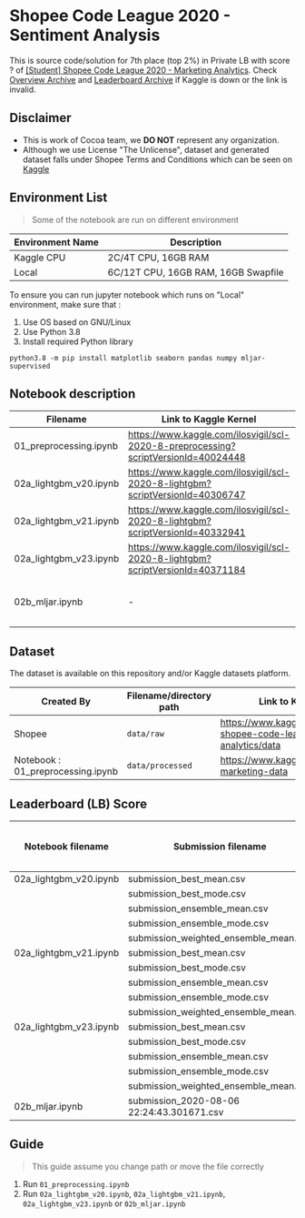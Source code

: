 # Shopee Code League 2020 - Sentiment Analysis

This is source code/solution for 7th place (top 2%) in Private LB with score ? of [[Student] Shopee Code League 2020 - Marketing Analytics](https://www.kaggle.com/c/student-shopee-code-league-marketing-analytics). Check [Overview Archive](https://www.kaggle.com/c/student-shopee-code-league-marketing-analytics/overview) and [Leaderboard Archive](https://archive.is/9X9tt) if Kaggle is down or the link is invalid.

## Disclaimer

* This is work of Cocoa team, we **DO NOT** represent any organization.
* Although we use License "The Unlicense", dataset and generated dataset falls under Shopee Terms and Conditions which can be seen on [Kaggle](https://www.kaggle.com/c/student-shopee-code-league-marketing-analytics/rules)

## Environment List

> Some of the notebook are run on different environment

| Environment Name | Description                         |
| ---------------- | ----------------------------------- |
| Kaggle CPU       | 2C/4T CPU, 16GB RAM                 |
| Local            | 6C/12T CPU, 16GB RAM, 16GB Swapfile |

To ensure you can run jupyter notebook which runs on "Local" environment, make sure that :

1. Use OS based on GNU/Linux
2. Use Python 3.8
3. Install required Python library

```
python3.8 -m pip install matplotlib seaborn pandas numpy mljar-supervised
```

## Notebook description

| Filename               | Link to Kaggle Kernel                                                              | Environment | Description                                                                       |
| ---------------------- | ---------------------------------------------------------------------------------- | ----------- | --------------------------------------------------------------------------------- |
| 01_preprocessing.ipynb | https://www.kaggle.com/ilosvigil/scl-2020-8-preprocessing?scriptVersionId=40024448 | Kaggle CPU  | Minimum amount of preprocessing                                                   |
| 02a_lightgbm_v20.ipynb | https://www.kaggle.com/ilosvigil/scl-2020-8-lightgbm?scriptVersionId=40306747      | Kaggle CPU  | Uses [LightGBM](https://github.com/microsoft/LightGBM) library                    |
| 02a_lightgbm_v21.ipynb | https://www.kaggle.com/ilosvigil/scl-2020-8-lightgbm?scriptVersionId=40332941      | Kaggle CPU  | Uses [LightGBM](https://github.com/microsoft/LightGBM) library                    |
| 02a_lightgbm_v23.ipynb | https://www.kaggle.com/ilosvigil/scl-2020-8-lightgbm?scriptVersionId=40371184      | Kaggle CPU  | Uses [LightGBM](https://github.com/microsoft/LightGBM) library                    |
| 02b_mljar.ipynb        | -                                                                                  | Local       | Use [mljar-supervised](https://github.com/mljar/mljar-supervised/) AutoML library |

## Dataset

The dataset is available on this repository and/or Kaggle datasets platform.

| Created By                        | Filename/directory path | Link to Kaggle datasets                                                      |
| --------------------------------- | ----------------------- | ---------------------------------------------------------------------------- |
| Shopee                            | `data/raw`              | https://www.kaggle.com/c/student-shopee-code-league-marketing-analytics/data |
| Notebook : 01_preprocessing.ipynb | `data/processed`        | https://www.kaggle.com/ilosvigil/shopee-marketing-data                       |

## Leaderboard (LB) Score

| Notebook filename      | Submission filename                       | Used for Final Score | Public LB   | Private LB  |
| ---------------------- | ----------------------------------------- | -------------------- | ----------- | ----------- |
| 02a_lightgbm_v20.ipynb | submission_best_mean.csv                  | No                   | 0.52518     | 0.52700     |
|                        | submission_best_mode.csv                  | No                   | 0.52442     | 0.52488     |
|                        | submission_ensemble_mean.csv              | No                   | 0.52685     | 0.52871     |
|                        | submission_ensemble_mode.csv              | No                   | 0.52608     | 0.52885     |
|                        | submission_weighted_ensemble_mean.csv     | No                   | 0.52685     | 0.52885     |
| 02a_lightgbm_v21.ipynb | submission_best_mean.csv                  | No                   | 0.52854     | 0.52979     |
|                        | submission_best_mode.csv                  | No                   | 0.52671     | 0.52836     |
|                        | submission_ensemble_mean.csv              | No                   | 0.52273     | 0.52523     |
|                        | submission_ensemble_mode.csv              | No                   | 0.51941     | 0.52384     |
|                        | submission_weighted_ensemble_mean.csv     | No                   | 0.52344     | 0.52496     |
| 02a_lightgbm_v23.ipynb | submission_best_mean.csv                  | No                   | 0.52510     | 0.52426     |
|                        | submission_best_mode.csv                  | No                   | 0.52511     | 0.52433     |
|                        | submission_ensemble_mean.csv              | No                   | 0.53174     | 0.53409     |
|                        | submission_ensemble_mode.csv              | No                   | 0.53189     | 0.53392     |
|                        | submission_weighted_ensemble_mean.csv     | Yes                  | 0.53007     | **0.53444** |
| 02b_mljar.ipynb        | submission_2020-08-06 22:24:43.301671.csv | Yes                  | **0.53712** | 0.53173     |

## Guide

> This guide assume you change path or move the file correctly

1. Run `01_preprocessing.ipynb`
2. Run `02a_lightgbm_v20.ipynb`, `02a_lightgbm_v21.ipynb`, `02a_lightgbm_v23.ipynb` or `02b_mljar.ipynb`
